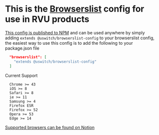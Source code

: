 # This is the [Browserslist](https://github.com/browserslist/browserslist) config for use in RVU products

[This config is published to NPM](https://www.npmjs.com/package/@uswitch/browserslist-config) and can be used anywhere by simply adding `extends @uswitch/browserslist-config` to your browserslist config, the easiest way to use this config is to add the following to your package.json file

```json
  "browserslist": [
    "extends @uswitch/browserslist-config"
  ]
```

Current Support 
```
  Chrome >= 43
  iOS >= 8
  Safari >= 8
  ie >= 11
  Samsung >= 4
  Firefox ESR
  Firefox >= 52
  Opera >= 53
  Edge >= 14
```

[Supported browsers can be found on Notion](https://www.notion.so/rvu/Browser-support-4f8c037f60ef4245a84d36913215e079)
